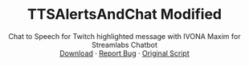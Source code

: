 <!-- PROJECT LOGO -->
<br />
<p align="center">
  <h1 align="center">TTSAlertsAndChat Modified</h1>

  <p align="center">
    Chat to Speech for Twitch highlighted message with IVONA Maxim for Streamlabs Chatbot
    <br />
    <a href="https://github.com/sashatravkina/slcb-script-ttsalertsandchat/archive/master.zip">Download</a>
    ·
    <a href="https://github.com/sashatravkina/slcb-script-ttsalertsandchat/issues">Report Bug</a>
    ·
    <a href="https://github.com/kruiser8/TTS-Alerts-And-Chat">Original Script</a>
  </p>
</p>
